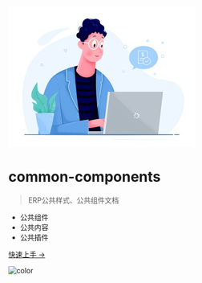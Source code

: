 ![logo](_media/home.jpg)
# common-components

> ERP公共样式、公共组件文档

* 公共组件
* 公共内容
* 公共插件

[快速上手 →](#className)


![color](#ffffff)
